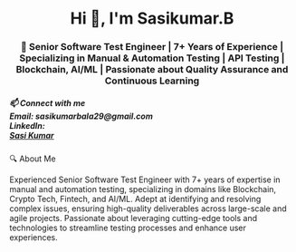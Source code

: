 <h1 align="center">Hi 👋, I'm Sasikumar.B</h1>
<h3 align="center">🚀 Senior Software Test Engineer | 7+ Years of Experience | Specializing in Manual & Automation Testing | API Testing | Blockchain, AI/ML | Passionate about Quality Assurance and Continuous Learning
</h3>
<h5 align="left">📫  Connect with me <br>
Email: sasikumarbala29@gmail.com <br>
LinkedIn: <div class="badge-base LI-profile-badge" data-locale="en_US" data-size="medium" data-theme="light" data-type="VERTICAL" data-vanity="sasikumarbala" data-version="v1"><a class="badge-base__link LI-simple-link" href="https://in.linkedin.com/in/sasikumarbala?trk=profile-badge">Sasi Kumar</a></div>
              
</h5>
<p align="left">
</p>
 🔍 About Me

Experienced Senior Software Test Engineer with 7+ years of expertise in manual and automation testing, specializing in domains like Blockchain, Crypto Tech, Fintech, and AI/ML. Adept at identifying and resolving complex issues, ensuring high-quality deliverables across large-scale and agile projects. Passionate about leveraging cutting-edge tools and technologies to streamline testing processes and enhance user experiences.
